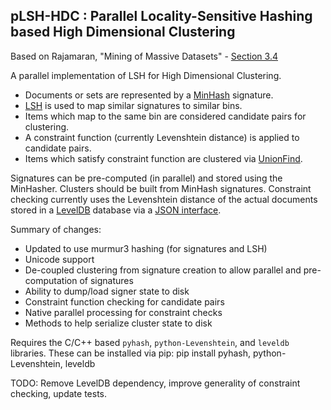 ## pLSH-HDC : Parallel Locality-Sensitive Hashing based High Dimensional Clustering  

Based on Rajamaran, "Mining of Massive Datasets" - [Section 3.4](http://infolab.stanford.edu/~ullman/mmds/ch3.pdf)

A parallel implementation of LSH for High Dimensional Clustering.
- Documents or sets are represented by a [MinHash](http://en.wikipedia.org/wiki/MinHash) signature.
- [LSH](http://en.wikipedia.org/wiki/Locality-sensitive_hashing) is used to map similar signatures to similar bins.
- Items which map to the same bin are considered candidate pairs for clustering.
- A constraint function (currently Levenshtein distance) is applied to candidate pairs.
- Items which satisfy constraint function are clustered via [UnionFind](http://en.wikipedia.org/wiki/Disjoint-set_data_structure).

Signatures can be pre-computed (in parallel) and stored using the MinHasher.
Clusters should be built from MinHash signatures.
Constraint checking currently uses the Levenshtein distance of the actual documents stored in a 
[LevelDB](http://en.wikipedia.org/wiki/LevelDB) database via a 
[JSON interface](https://gist.github.com/englehardt/36002d4e4fd938d013e2).

Summary of changes:
- Updated to use murmur3 hashing (for signatures and LSH)
- Unicode support
- De-coupled clustering from signature creation to allow
  parallel and pre-computation of signatures
- Ability to dump/load signer state to disk
- Constraint function checking for candidate pairs
- Native parallel processing for constraint checks
- Methods to help serialize cluster state to disk

Requires the C/C++ based `pyhash`, `python-Levenshtein`, and `leveldb` libraries. These can be installed via pip:
    pip install pyhash, python-Levenshtein, leveldb

TODO: Remove LevelDB dependency, improve generality of constraint checking, update tests.
